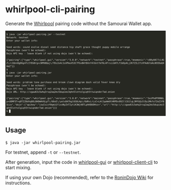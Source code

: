 # whirlpool-cli-pairing

Generate the [Whirlpool](https://code.samourai.io/whirlpool/Whirlpool) pairing code without the Samourai Wallet app.

![](img/screenshot.png)

## Usage

```
$ java -jar whirlpool-pairing.jar
```

For testnet, append `-t` or `--testnet`.

After generation, input the code in [whirlpool-gui](https://code.samourai.io/whirlpool/whirlpool-gui) or [whirlpool-client-cli](https://code.samourai.io/whirlpool/whirlpool-client-cli) to start mixing.

If using your own Dojo (recommended), refer to the [RoninDojo Wiki](https://wiki.ronindojo.io/en/setup/whirlpool) for instructions.
